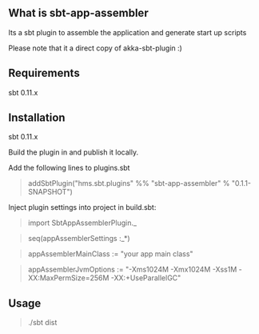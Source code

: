 ## What is sbt-app-assembler
Its a sbt plugin to assemble the application and generate start up scripts

Please note that it a direct copy of akka-sbt-plugin :)



## Requirements
 sbt 0.11.x

## Installation

 sbt 0.11.x

 Build the plugin in and publish it locally.

 Add the following lines to plugins.sbt

> addSbtPlugin("hms.sbt.plugins" %% "sbt-app-assembler" % "0.1.1-SNAPSHOT")


Inject plugin settings into project in build.sbt:

> import SbtAppAssemblerPlugin._

> seq(appAssemblerSettings :_*)

> appAssemblerMainClass := "your app main class"

> appAssemblerJvmOptions := "-Xms1024M -Xmx1024M -Xss1M -XX:MaxPermSize=256M -XX:+UseParallelGC"


## Usage

  > ./sbt dist
